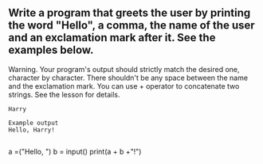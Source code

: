## Write a program that greets the user by printing the word "Hello", a comma, the name of the user and an exclamation mark after it. See the examples below.

Warning. Your program's output should strictly match the desired one, character by character. There shouldn't be any space between the name and the exclamation mark. You can use + operator to concatenate two strings. See the lesson for details.
```Example input
Harry

Example output
Hello, Harry!


```
a =("Hello, ")
b = input()
print(a + b +"!")

